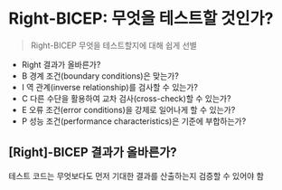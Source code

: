 # Right-BICEP: 무엇을 테스트할 것인가?

> Right-BICEP 무엇을 테스트할지에 대해 쉽게 선별

- Right 결과가 올바른가?
- B 경계 조건(boundary conditions)은 맞는가?
- I 역 관계(inverse relationship)를 검사할 수 있는가?
- C 다른 수단을 활용하여 교차 검사(cross-check)할 수 있는가?
- E 오류 조건(error conditions)을 강제로 일어나게 할 수 있는가?
- P 성능 조건(performance characteristics)은 기준에 부합하는가?

## [Right]-BICEP 결과가 올바른가?

테스트 코드는 무엇보다도 먼저 기대한 결과를 산출하는지 검증할 수 있어야 함

